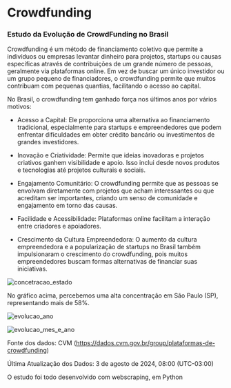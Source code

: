# Crowdfunding
### Estudo da Evolução de CrowdFunding no Brasil

Crowdfunding é um método de financiamento coletivo que permite a indivíduos ou empresas levantar dinheiro para projetos, startups ou causas específicas através de contribuições de um grande número de pessoas, geralmente via plataformas online.
Em vez de buscar um único investidor ou um grupo pequeno de financiadores, o crowdfunding permite que muitos contribuam com pequenas quantias, facilitando o acesso ao capital.

No Brasil, o crowdfunding tem ganhado força nos últimos anos por vários motivos:

- Acesso a Capital: Ele proporciona uma alternativa ao financiamento tradicional, especialmente para startups e empreendedores que podem enfrentar dificuldades em obter crédito bancário ou investimentos de grandes investidores.

- Inovação e Criatividade: Permite que ideias inovadoras e projetos criativos ganhem visibilidade e apoio. Isso inclui desde novos produtos e tecnologias até projetos culturais e sociais.

- Engajamento Comunitário: O crowdfunding permite que as pessoas se envolvam diretamente com projetos que acham interessantes ou que acreditam ser importantes, criando um senso de comunidade e engajamento em torno das causas.

- Facilidade e Acessibilidade: Plataformas online facilitam a interação entre criadores e apoiadores.

- Crescimento da Cultura Empreendedora: O aumento da cultura empreendedora e a popularização de startups no Brasil também impulsionaram o crescimento do crowdfunding, pois muitos empreendedores buscam formas alternativas de financiar suas iniciativas.


![concetracao_estado](https://github.com/user-attachments/assets/51a64e9c-f9ba-4e91-8231-44bd4f9ba15f)

No gráfico acima, percebemos uma alta concentração em São Paulo (SP), representando mais de 58%.

![evolucao_ano](https://github.com/user-attachments/assets/6479e45d-c37c-41a2-b91f-d82694035b51)

![evolucao_mes_e_ano](https://github.com/user-attachments/assets/bf758c67-5ef3-4b82-9283-a9d7aa7a1021)


Fonte dos dados: CVM (https://dados.cvm.gov.br/group/plataformas-de-crowdfunding)

Última Atualização dos Dados: 3 de agosto de 2024, 08:00 (UTC-03:00)

O estudo foi todo desenvolvido com webscraping, em Python
